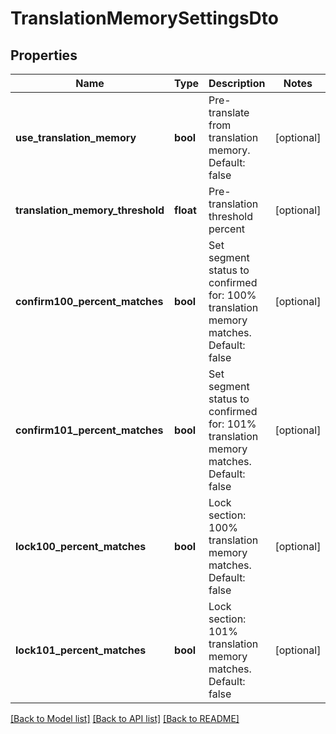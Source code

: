 # TranslationMemorySettingsDto

## Properties
Name | Type | Description | Notes
------------ | ------------- | ------------- | -------------
**use_translation_memory** | **bool** | Pre-translate from translation memory. Default: false | [optional] 
**translation_memory_threshold** | **float** | Pre-translation threshold percent | [optional] 
**confirm100_percent_matches** | **bool** | Set segment status to confirmed for: 100% translation memory matches. Default: false | [optional] 
**confirm101_percent_matches** | **bool** | Set segment status to confirmed for: 101% translation memory matches. Default: false | [optional] 
**lock100_percent_matches** | **bool** | Lock section: 100% translation memory matches. Default: false | [optional] 
**lock101_percent_matches** | **bool** | Lock section: 101% translation memory matches. Default: false | [optional] 

[[Back to Model list]](../README.md#documentation-for-models) [[Back to API list]](../README.md#documentation-for-api-endpoints) [[Back to README]](../README.md)

